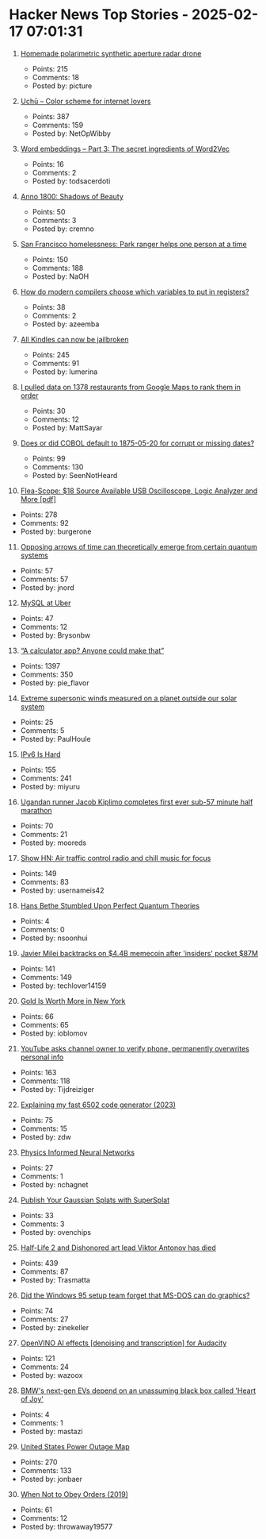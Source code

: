 # Hacker News Top Stories - 2025-02-17 07:01:31

1. [Homemade polarimetric synthetic aperture radar drone](https://hforsten.com/homemade-polarimetric-synthetic-aperture-radar-drone.html)
   - Points: 215
   - Comments: 18
   - Posted by: picture

2. [Uchū – Color scheme for internet lovers](https://uchu.style)
   - Points: 387
   - Comments: 159
   - Posted by: NetOpWibby

3. [Word embeddings – Part 3: The secret ingredients of Word2Vec](https://www.ruder.io/secret-word2vec/)
   - Points: 16
   - Comments: 2
   - Posted by: todsacerdoti

4. [Anno 1800: Shadows of Beauty](https://simonschreibt.de/gat/anno-1800-shadows-of-beauty/)
   - Points: 50
   - Comments: 3
   - Posted by: cremno

5. [San Francisco homelessness: Park ranger helps one person at a time](https://sfstandard.com/2025/02/08/golden-gate-park-ranger-homelessness/)
   - Points: 150
   - Comments: 188
   - Posted by: NaOH

6. [How do modern compilers choose which variables to put in registers?](https://langdev.stackexchange.com/questions/4325/how-do-modern-compilers-choose-which-variables-to-put-in-registers)
   - Points: 38
   - Comments: 2
   - Posted by: azeemba

7. [All Kindles can now be jailbroken](https://old.reddit.com/r/kindle/comments/1hrwytr/all_kindles_can_now_be_jailbroken/)
   - Points: 245
   - Comments: 91
   - Posted by: lumerina

8. [I pulled data on 1378 restaurants from Google Maps to rank them in order](https://mattsayar.com/ranking-the-best-restaurants-in-colorado-springs/)
   - Points: 30
   - Comments: 12
   - Posted by: MattSayar

9. [Does or did COBOL default to 1875-05-20 for corrupt or missing dates?](https://retrocomputing.stackexchange.com/questions/31288/does-or-did-cobol-default-to-1875-05-20-for-corrupt-or-missing-dates)
   - Points: 99
   - Comments: 130
   - Posted by: SeenNotHeard

10. [Flea-Scope: $18 Source Available USB Oscilloscope, Logic Analyzer and More [pdf]](https://rtestardi.github.io/usbte/flea-scope.pdf)
   - Points: 278
   - Comments: 92
   - Posted by: burgerone

11. [Opposing arrows of time can theoretically emerge from certain quantum systems](https://www.surrey.ac.uk/news/physicists-uncover-evidence-two-arrows-time-emerging-quantum-realm)
   - Points: 57
   - Comments: 57
   - Posted by: jnord

12. [MySQL at Uber](https://www.uber.com/blog/mysql-at-uber/?uclick_id=8d2a6f71-8db1-4c60-b724-fc9bd70cd9fd)
   - Points: 47
   - Comments: 12
   - Posted by: Brysonbw

13. [“A calculator app? Anyone could make that”](https://chadnauseam.com/coding/random/calculator-app)
   - Points: 1397
   - Comments: 350
   - Posted by: pie_flavor

14. [Extreme supersonic winds measured on a planet outside our solar system](https://phys.org/news/2025-01-extreme-supersonic-planet-solar.html)
   - Points: 25
   - Comments: 5
   - Posted by: PaulHoule

15. [IPv6 Is Hard](https://techlog.jenslink.net/posts/ipv6-is-hard/)
   - Points: 155
   - Comments: 241
   - Posted by: miyuru

16. [Ugandan runner Jacob Kiplimo completes first ever sub-57 minute half marathon](https://www.cnn.com/2025/02/16/sport/jacob-kiplimo-smashes-half-marathon-record-spt-intl/index.html)
   - Points: 70
   - Comments: 21
   - Posted by: mooreds

17. [Show HN: Air traffic control radio and chill music for focus](https://www.chillyatc.com/)
   - Points: 149
   - Comments: 83
   - Posted by: usernameis42

18. [Hans Bethe Stumbled Upon Perfect Quantum Theories](https://www.quantamagazine.org/how-hans-bethe-stumbled-upon-perfect-quantum-theories-20250212/)
   - Points: 4
   - Comments: 0
   - Posted by: nsoonhui

19. [Javier Milei backtracks on $4.4B memecoin after 'insiders' pocket $87M](https://www.coindesk.com/business/2025/02/15/javier-milei-backtracks-on-usd4-4b-memecoin-after-insiders-pocket-usd87m)
   - Points: 141
   - Comments: 149
   - Posted by: techlover14159

20. [Gold Is Worth More in New York](https://www.bloomberg.com/opinion/articles/2025-02-13/gold-is-worth-more-in-new-york)
   - Points: 66
   - Comments: 65
   - Posted by: ioblomov

21. [YouTube asks channel owner to verify phone, permanently overwrites personal info](https://old.reddit.com/r/VirtualYoutubers/comments/1iqmul1/if_you_have_a_moment_i_need_your_help/)
   - Points: 163
   - Comments: 118
   - Posted by: Tijdreiziger

22. [Explaining my fast 6502 code generator (2023)](https://pubby.games/codegen.html)
   - Points: 75
   - Comments: 15
   - Posted by: zdw

23. [Physics Informed Neural Networks](https://nchagnet.pages.dev/blog/physics-informed-neural-networks/)
   - Points: 27
   - Comments: 1
   - Posted by: nchagnet

24. [Publish Your Gaussian Splats with SuperSplat](https://blog.playcanvas.com/publish-your-gaussian-splats-with-supersplat/)
   - Points: 33
   - Comments: 3
   - Posted by: ovenchips

25. [Half-Life 2 and Dishonored art lead Viktor Antonov has died](https://www.eurogamer.net/half-life-2-and-dishonored-art-lead-viktor-antonov-dies-aged-just-52)
   - Points: 439
   - Comments: 87
   - Posted by: Trasmatta

26. [Did the Windows 95 setup team forget that MS-DOS can do graphics?](https://devblogs.microsoft.com/oldnewthing/20250211-00/?p=110862)
   - Points: 74
   - Comments: 27
   - Posted by: zinekeller

27. [OpenVINO AI effects [denoising and transcription] for Audacity](https://www.audacityteam.org/blog/openvino-ai-effects/)
   - Points: 121
   - Comments: 24
   - Posted by: wazoox

28. [BMW's next-gen EVs depend on an unassuming black box called 'Heart of Joy'](https://www.theverge.com/cars/613962/bme-heart-of-joy-ecu-ev-powertrain-drive-dynamics)
   - Points: 4
   - Comments: 1
   - Posted by: mastazi

29. [United States Power Outage Map](https://poweroutage.us/)
   - Points: 270
   - Comments: 133
   - Posted by: jonbaer

30. [When Not to Obey Orders (2019)](https://warontherocks.com/2019/07/when-not-to-obey-orders/)
   - Points: 61
   - Comments: 12
   - Posted by: throwaway19577

